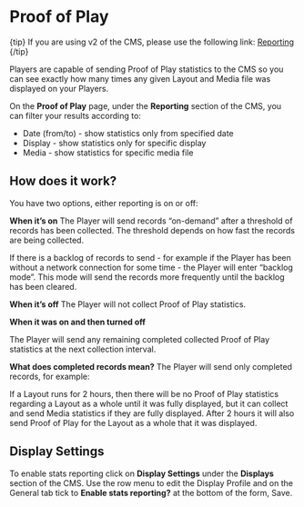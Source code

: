 # Proof of Play

{tip}
If you are using v2 of the CMS, please use the following link: [Reporting](displays_metrics.html)
{/tip}

Players are capable of sending Proof of Play statistics to the CMS so you can see exactly how many times any given Layout and Media file was displayed on your Players.

On the **Proof of Play** page, under the **Reporting** section of the CMS, you can filter your results according to:

- Date (from/to) - show statistics only from specified date
- Display - show statistics only for specific display
- Media - show statistics for specific media file

## How does it work?

You have two options, either reporting is on or off:

**When it’s on**
The Player will send records “on-demand” after a threshold of records has been collected. The threshold depends on how fast the records are being collected.

If there is a backlog of records to send - for example if the Player has been without a network connection for some time - the Player will enter “backlog mode”. This mode will send the records more frequently until the backlog has been cleared.

**When it’s off**
The Player will not collect Proof of Play statistics.

**When it was on and then turned off**

The Player will send any remaining completed collected Proof of Play statistics at the next collection interval.

**What does completed records mean?**
The Player will send only completed records, for example:

If a Layout runs for 2 hours, then there will be no Proof of Play statistics regarding a Layout as a whole until it was fully displayed, but it can collect and send Media statistics if they are fully displayed. After 2 hours it will also send Proof of Play for the Layout as a whole that it was displayed.

## Display Settings

To enable stats reporting click on **Display Settings** under the **Displays** section of the CMS. Use the row menu to edit the Display Profile and on the General tab tick to **Enable stats reporting?** at the bottom of the form, Save.

